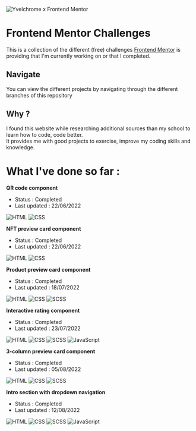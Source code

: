 ![Yvelchrome x Frontend Mentor](https://user-images.githubusercontent.com/55931217/173252483-facf776d-ac95-455f-9933-98dd79c35e41.png)

# Frontend Mentor Challenges

This is a collection of the different (free) challenges [Frontend Mentor](https://www.frontendmentor.io/home) is providing that I'm currently working on or that I completed.

## Navigate

You can view the different projects by navigating through the different branches of this repository

## Why ?

I found this website while researching additional sources than my school to learn how to code, code better.<br/>
It provides me with good projects to exercise, improve my coding skills and knowledge.

# What I've done so far :

**QR code component**

- Status : Completed
- Last updated : 22/06/2022

![HTML](https://img.shields.io/badge/HTML5-E34F26?style=for-the-badge&logo=html5&logoColor=white)
![CSS](https://img.shields.io/badge/CSS3-1572B6?style=for-the-badge&logo=css3&logoColor=white)

**NFT preview card component**

- Status : Completed
- Last updated : 22/06/2022

![HTML](https://img.shields.io/badge/HTML5-E34F26?style=for-the-badge&logo=html5&logoColor=white)
![CSS](https://img.shields.io/badge/CSS3-1572B6?style=for-the-badge&logo=css3&logoColor=white)

**Product preview card component**

- Status : Completed
- Last updated : 18/07/2022

![HTML](https://img.shields.io/badge/HTML5-E34F26?style=for-the-badge&logo=html5&logoColor=white)
![CSS](https://img.shields.io/badge/CSS3-1572B6?style=for-the-badge&logo=css3&logoColor=white)
![SCSS](https://img.shields.io/badge/Scss-CC6699?style=for-the-badge&logo=sass&logoColor=white)

**Interactive rating component**

- Status : Completed
- Last updated : 23/07/2022

![HTML](https://img.shields.io/badge/HTML5-E34F26?style=for-the-badge&logo=html5&logoColor=white)
![CSS](https://img.shields.io/badge/CSS3-1572B6?style=for-the-badge&logo=css3&logoColor=white)
![SCSS](https://img.shields.io/badge/Scss-CC6699?style=for-the-badge&logo=sass&logoColor=white)
![JavaScript](https://img.shields.io/badge/JavaScript-F7DF1E?style=for-the-badge&logo=javascript&logoColor=black)

**3-column preview card component**

- Status : Completed
- Last updated : 05/08/2022

![HTML](https://img.shields.io/badge/HTML5-E34F26?style=for-the-badge&logo=html5&logoColor=white)
![CSS](https://img.shields.io/badge/CSS3-1572B6?style=for-the-badge&logo=css3&logoColor=white)
![SCSS](https://img.shields.io/badge/Scss-CC6699?style=for-the-badge&logo=sass&logoColor=white)

**Intro section with dropdown navigation**

- Status : Completed
- Last updated : 12/08/2022

![HTML](https://img.shields.io/badge/HTML5-E34F26?style=for-the-badge&logo=html5&logoColor=white)
![CSS](https://img.shields.io/badge/CSS3-1572B6?style=for-the-badge&logo=css3&logoColor=white)
![SCSS](https://img.shields.io/badge/Scss-CC6699?style=for-the-badge&logo=sass&logoColor=white)
![JavaScript](https://img.shields.io/badge/JavaScript-F7DF1E?style=for-the-badge&logo=javascript&logoColor=black)
